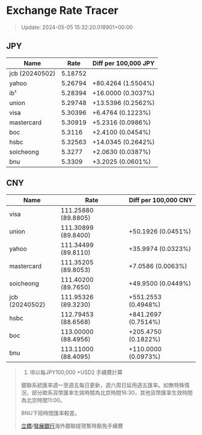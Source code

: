 # Exchange Rate Tracer

> Update: 2024-05-05 15:32:20.018901+00:00

## JPY

| Name           |    Rate | Diff per 100,000 JPY   |
|----------------|---------|------------------------|
| jcb (20240502) | 5.18752 |                        |
| yahoo          | 5.26794 | +80.4264 (1.5504%)     |
| ib¹            | 5.28394 | +16.0000 (0.3037%)     |
| union          | 5.29748 | +13.5396 (0.2562%)     |
| visa           | 5.30396 | +6.4764 (0.1223%)      |
| mastercard     | 5.30919 | +5.2316 (0.0986%)      |
| boc            | 5.3116  | +2.4100 (0.0454%)      |
| hsbc           | 5.32563 | +14.0345 (0.2642%)     |
| soicheong      | 5.3277  | +2.0630 (0.0387%)      |
| bnu            | 5.3309  | +3.2025 (0.0601%)      |

## CNY

| Name           | Rate                | Diff per 100,000 CNY   |
|----------------|---------------------|------------------------|
| visa           | 111.25880	(89.8805) |                        |
| union          | 111.30899	(89.8400) | +50.1926 (0.0451%)     |
| yahoo          | 111.34499	(89.8110) | +35.9974 (0.0323%)     |
| mastercard     | 111.35205	(89.8053) | +7.0586 (0.0063%)      |
| soicheong      | 111.40200	(89.7650) | +49.9500 (0.0449%)     |
| jcb (20240502) | 111.95326	(89.3230) | +551.2553 (0.4948%)    |
| hsbc           | 112.79453	(88.6568) | +841.2697 (0.7514%)    |
| boc            | 113.00000	(88.4956) | +205.4750 (0.1822%)    |
| bnu            | 113.11000	(88.4095) | +110.0000 (0.0973%)    |


> 1. IB以每JPY100,000 +USD2 手續費計算
>
> 銀聯系統匯率週一至週五每日更新，週六周日延用週五匯率。如無特殊情況，部分歐系貨幣匯率生效時間為北京時間16:30，其他貨幣匯率生效時間為北京時間11:00。
>
> BNU下班時間匯率較差。
>
> [立橋](https://www.wlbank.com.mo/uploads/ueditor/file/20181211/1544536513900230.pdf)/[發展銀行](https://www.mdb.com.mo/Service_Charges_20230728.pdf)海外銀聯提現暫時豁免手續費

